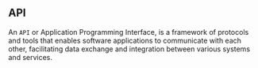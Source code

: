## API

An ```API``` or Application Programming Interface, is a framework of protocols and tools that enables software applications to communicate with each other, facilitating data exchange and integration between various systems and services.
